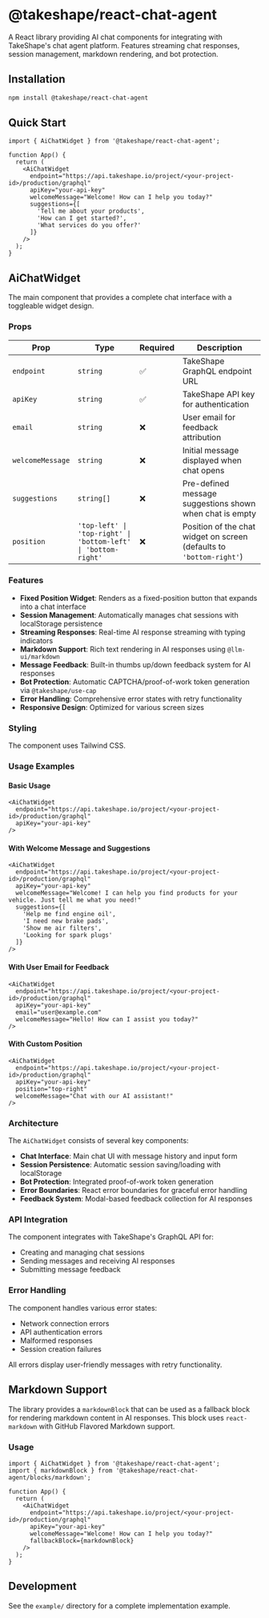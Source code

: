 # @takeshape/react-chat-agent

A React library providing AI chat components for integrating with TakeShape's chat agent platform. Features streaming chat responses, session management, markdown rendering, and bot protection.

## Installation

```bash
npm install @takeshape/react-chat-agent
```

## Quick Start

```tsx
import { AiChatWidget } from '@takeshape/react-chat-agent';

function App() {
  return (
    <AiChatWidget
      endpoint="https://api.takeshape.io/project/<your-project-id>/production/graphql"
      apiKey="your-api-key"
      welcomeMessage="Welcome! How can I help you today?"
      suggestions={[
        'Tell me about your products',
        'How can I get started?',
        'What services do you offer?'
      ]}
    />
  );
}
```

## AiChatWidget

The main component that provides a complete chat interface with a toggleable widget design.

### Props

| Prop | Type | Required | Description |
|------|------|----------|-------------|
| `endpoint` | `string` | ✅ | TakeShape GraphQL endpoint URL |
| `apiKey` | `string` | ✅ | TakeShape API key for authentication |
| `email` | `string` | ❌ | User email for feedback attribution |
| `welcomeMessage` | `string` | ❌ | Initial message displayed when chat opens |
| `suggestions` | `string[]` | ❌ | Pre-defined message suggestions shown when chat is empty |
| `position` | `'top-left' \| 'top-right' \| 'bottom-left' \| 'bottom-right'` | ❌ | Position of the chat widget on screen (defaults to `'bottom-right'`) |

### Features

- **Fixed Position Widget**: Renders as a fixed-position button that expands into a chat interface
- **Session Management**: Automatically manages chat sessions with localStorage persistence
- **Streaming Responses**: Real-time AI response streaming with typing indicators
- **Markdown Support**: Rich text rendering in AI responses using `@llm-ui/markdown`
- **Message Feedback**: Built-in thumbs up/down feedback system for AI responses
- **Bot Protection**: Automatic CAPTCHA/proof-of-work token generation via `@takeshape/use-cap`
- **Error Handling**: Comprehensive error states with retry functionality
- **Responsive Design**: Optimized for various screen sizes

### Styling

The component uses Tailwind CSS.

### Usage Examples

#### Basic Usage
```tsx
<AiChatWidget
  endpoint="https://api.takeshape.io/project/<your-project-id>/production/graphql"
  apiKey="your-api-key"
/>
```

#### With Welcome Message and Suggestions
```tsx
<AiChatWidget
  endpoint="https://api.takeshape.io/project/<your-project-id>/production/graphql"
  apiKey="your-api-key"
  welcomeMessage="Welcome! I can help you find products for your vehicle. Just tell me what you need!"
  suggestions={[
    'Help me find engine oil',
    'I need new brake pads',
    'Show me air filters',
    'Looking for spark plugs'
  ]}
/>
```

#### With User Email for Feedback
```tsx
<AiChatWidget
  endpoint="https://api.takeshape.io/project/<your-project-id>/production/graphql"
  apiKey="your-api-key"
  email="user@example.com"
  welcomeMessage="Hello! How can I assist you today?"
/>
```

#### With Custom Position
```tsx
<AiChatWidget
  endpoint="https://api.takeshape.io/project/<your-project-id>/production/graphql"
  apiKey="your-api-key"
  position="top-right"
  welcomeMessage="Chat with our AI assistant!"
/>
```

### Architecture

The `AiChatWidget` consists of several key components:

- **Chat Interface**: Main chat UI with message history and input form
- **Session Persistence**: Automatic session saving/loading with localStorage
- **Bot Protection**: Integrated proof-of-work token generation
- **Error Boundaries**: React error boundaries for graceful error handling
- **Feedback System**: Modal-based feedback collection for AI responses

### API Integration

The component integrates with TakeShape's GraphQL API for:
- Creating and managing chat sessions
- Sending messages and receiving AI responses
- Submitting message feedback

### Error Handling

The component handles various error states:
- Network connection errors
- API authentication errors  
- Malformed responses
- Session creation failures

All errors display user-friendly messages with retry functionality.

## Markdown Support

The library provides a `markdownBlock` that can be used as a fallback block for rendering markdown content in AI responses. This block uses `react-markdown` with GitHub Flavored Markdown support.

### Usage

```tsx
import { AiChatWidget } from '@takeshape/react-chat-agent';
import { markdownBlock } from '@takeshape/react-chat-agent/blocks/markdown';

function App() {
  return (
    <AiChatWidget
      endpoint="https://api.takeshape.io/project/<your-project-id>/production/graphql"
      apiKey="your-api-key"
      welcomeMessage="Welcome! How can I help you today?"
      fallbackBlock={markdownBlock}
    />
  );
}
```

## Development

See the `example/` directory for a complete implementation example.

